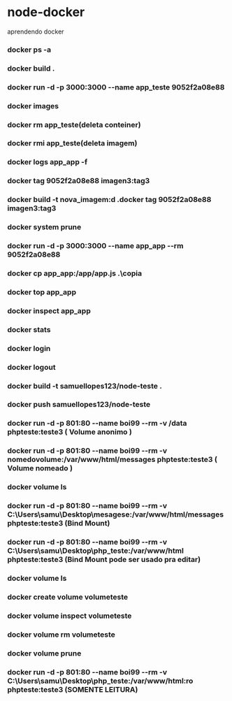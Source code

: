 # node-docker
aprendendo docker


### docker ps -a
### docker build .
### docker run -d -p 3000:3000 --name app_teste 9052f2a08e88
### docker images
### docker rm app_teste(deleta conteiner)
### docker rmi app_teste(deleta imagem)
### docker logs app_app -f
### docker tag 9052f2a08e88 imagen3:tag3
### docker build -t nova_imagem:d .docker tag 9052f2a08e88 imagen3:tag3
### docker system prune
### docker run -d -p 3000:3000 --name app_app --rm 9052f2a08e88
### docker cp app_app:/app/app.js .\copia
### docker top app_app
### docker inspect app_app
### docker stats
### docker login
### docker logout
### docker build -t samuellopes123/node-teste .
### docker push samuellopes123/node-teste
### docker run -d -p 801:80 --name boi99 --rm -v /data phpteste:teste3 ( Volume anonimo )
### docker run -d -p 801:80 --name boi99 --rm -v nomedovolume:/var/www/html/messages phpteste:teste3 ( Volume nomeado )
### docker volume ls
### docker run -d -p 801:80 --name boi99 --rm -v C:\Users\samu\Desktop\mesagese:/var/www/html/messages phpteste:teste3 (Bind Mount)
### docker run -d -p 801:80 --name boi99 --rm -v C:\Users\samu\Desktop\php_teste:/var/www/html phpteste:teste3 (Bind Mount pode ser usado pra editar)
### docker volume ls
### docker create volume volumeteste
### docker volume inspect volumeteste 
### docker volume rm volumeteste
### docker volume prune
### docker run -d -p 801:80 --name boi99 --rm -v C:\Users\samu\Desktop\php_teste:/var/www/html:ro phpteste:teste3 (SOMENTE LEITURA)
### 